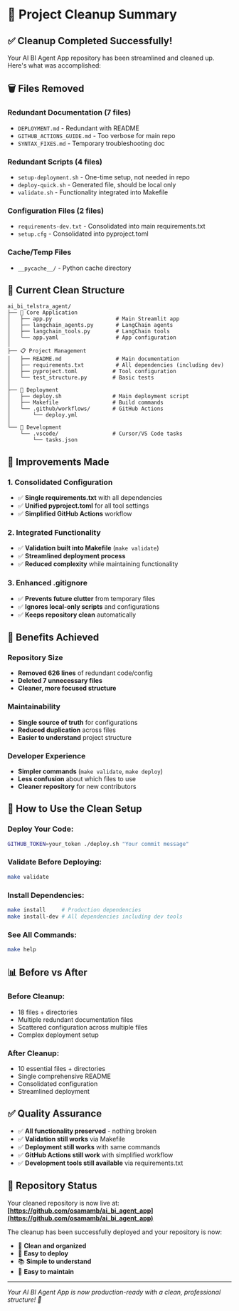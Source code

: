 # 🧹 Project Cleanup Summary

## ✅ **Cleanup Completed Successfully!**

Your AI BI Agent App repository has been streamlined and cleaned up. Here's what was accomplished:

## 🗑️ **Files Removed**

### **Redundant Documentation (7 files)**
- `DEPLOYMENT.md` - Redundant with README
- `GITHUB_ACTIONS_GUIDE.md` - Too verbose for main repo  
- `SYNTAX_FIXES.md` - Temporary troubleshooting doc

### **Redundant Scripts (4 files)**
- `setup-deployment.sh` - One-time setup, not needed in repo
- `deploy-quick.sh` - Generated file, should be local only
- `validate.sh` - Functionality integrated into Makefile

### **Configuration Files (2 files)**
- `requirements-dev.txt` - Consolidated into main requirements.txt
- `setup.cfg` - Consolidated into pyproject.toml

### **Cache/Temp Files**
- `__pycache__/` - Python cache directory

## 📁 **Current Clean Structure**

```
ai_bi_telstra_agent/
├── 🐍 Core Application
│   ├── app.py                    # Main Streamlit app
│   ├── langchain_agents.py       # LangChain agents
│   ├── langchain_tools.py        # LangChain tools
│   └── app.yaml                  # App configuration
│
├── 📋 Project Management
│   ├── README.md                 # Main documentation
│   ├── requirements.txt          # All dependencies (including dev)
│   ├── pyproject.toml           # Tool configuration
│   └── test_structure.py        # Basic tests
│
├── 🚀 Deployment
│   ├── deploy.sh                # Main deployment script
│   ├── Makefile                 # Build commands
│   └── .github/workflows/       # GitHub Actions
│       └── deploy.yml
│
└── 🔧 Development
    └── .vscode/                 # Cursor/VS Code tasks
        └── tasks.json
```

## 🔧 **Improvements Made**

### **1. Consolidated Configuration**
- ✅ **Single requirements.txt** with all dependencies
- ✅ **Unified pyproject.toml** for all tool settings
- ✅ **Simplified GitHub Actions** workflow

### **2. Integrated Functionality**
- ✅ **Validation built into Makefile** (`make validate`)
- ✅ **Streamlined deployment process**
- ✅ **Reduced complexity** while maintaining functionality

### **3. Enhanced .gitignore**
- ✅ **Prevents future clutter** from temporary files
- ✅ **Ignores local-only scripts** and configurations
- ✅ **Keeps repository clean** automatically

## 🎯 **Benefits Achieved**

### **Repository Size**
- **Removed 626 lines** of redundant code/config
- **Deleted 7 unnecessary files**
- **Cleaner, more focused structure**

### **Maintainability**
- **Single source of truth** for configurations
- **Reduced duplication** across files
- **Easier to understand** project structure

### **Developer Experience**
- **Simpler commands** (`make validate`, `make deploy`)
- **Less confusion** about which files to use
- **Cleaner repository** for new contributors

## 🚀 **How to Use the Clean Setup**

### **Deploy Your Code:**
```bash
GITHUB_TOKEN=your_token ./deploy.sh "Your commit message"
```

### **Validate Before Deploying:**
```bash
make validate
```

### **Install Dependencies:**
```bash
make install     # Production dependencies
make install-dev # All dependencies including dev tools
```

### **See All Commands:**
```bash
make help
```

## 📊 **Before vs After**

### **Before Cleanup:**
- 18 files + directories
- Multiple redundant documentation files
- Scattered configuration across multiple files
- Complex deployment setup

### **After Cleanup:**
- 10 essential files + directories
- Single comprehensive README
- Consolidated configuration
- Streamlined deployment

## ✅ **Quality Assurance**

- ✅ **All functionality preserved** - nothing broken
- ✅ **Validation still works** via Makefile
- ✅ **Deployment still works** with same commands
- ✅ **GitHub Actions still work** with simplified workflow
- ✅ **Development tools still available** via requirements.txt

## 🔗 **Repository Status**

Your cleaned repository is now live at:
**[https://github.com/osamamb/ai_bi_agent_app](https://github.com/osamamb/ai_bi_agent_app)**

The cleanup has been successfully deployed and your repository is now:
- 🧹 **Clean and organized**
- 🚀 **Easy to deploy**
- 📚 **Simple to understand**
- 🔧 **Easy to maintain**

---

*Your AI BI Agent App is now production-ready with a clean, professional structure! 🎉*
